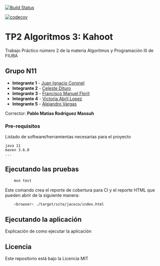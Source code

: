 [![Build Status](https://travis-ci.org/fiuba/algo3_proyecto_base_tp2.svg?branch=master)](https://travis-ci.org/fiuba/algo3_proyecto_base_tp2)

[![codecov](https://codecov.io/gh/fiuba/algo3_proyecto_base_tp2/branch/master/graph/badge.svg)](https://codecov.io/gh/fiuba/algo3_proyecto_base_tp2)



# TP2 Algoritmos 3: Kahoot

Trabajo Práctico número 2 de la materia Algoritmos y Programación III de FIUBA

## Grupo N11

* **Integrante 1** - [Juan Ignacio Coronel](https://github.com/hoffme)
* **Integrante 2** - [Celeste Dituro](https://github.com/celedituro)
* **Integrante 3** - [Francisco Manuel Florit](https://github.com/floritfran)
* **Integrante 4** - [Victoria Abril Lopez](https://github.com/vickyylopezz)
* **Integrante 5** - [Alejandro Vargas](https://github.com/alevargas-gif)

Corrector: **Pablo Matías Rodriguez Massuh**

### Pre-requisitos

Listado de software/herramientas necesarias para el proyecto

```
java 11
maven 3.6.0
...
```

## Ejecutando las pruebas

```bash
    mvn test
```

Este comando crea el reporte de cobertura para CI y el reporte HTML que pueden abrir de la siguiente manera:

```bash
    <browser> ./target/site/jacoco/index.html
```

## Ejecutando la aplicación

Explicación de como ejecutar la aplicación

## Licencia

Este repositorio está bajo la Licencia MIT
